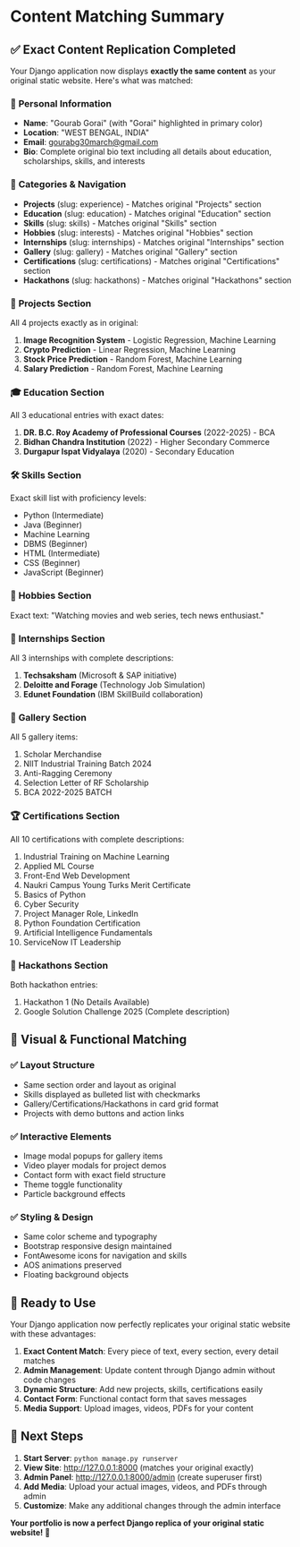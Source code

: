 # Content Matching Summary

## ✅ Exact Content Replication Completed

Your Django application now displays **exactly the same content** as your original static website. Here's what was matched:

### 🎯 **Personal Information**
- **Name**: "Gourab Gorai" (with "Gorai" highlighted in primary color)
- **Location**: "WEST BENGAL, INDIA" 
- **Email**: gourabg30march@gmail.com
- **Bio**: Complete original bio text including all details about education, scholarships, skills, and interests

### 📂 **Categories & Navigation**
- **Projects** (slug: experience) - Matches original "Projects" section
- **Education** (slug: education) - Matches original "Education" section  
- **Skills** (slug: skills) - Matches original "Skills" section
- **Hobbies** (slug: interests) - Matches original "Hobbies" section
- **Internships** (slug: internships) - Matches original "Internships" section
- **Gallery** (slug: gallery) - Matches original "Gallery" section
- **Certifications** (slug: certifications) - Matches original "Certifications" section
- **Hackathons** (slug: hackathons) - Matches original "Hackathons" section

### 🚀 **Projects Section**
All 4 projects exactly as in original:
1. **Image Recognition System** - Logistic Regression, Machine Learning
2. **Crypto Prediction** - Linear Regression, Machine Learning  
3. **Stock Price Prediction** - Random Forest, Machine Learning
4. **Salary Prediction** - Random Forest, Machine Learning

### 🎓 **Education Section**
All 3 educational entries with exact dates:
1. **DR. B.C. Roy Academy of Professional Courses** (2022-2025) - BCA
2. **Bidhan Chandra Institution** (2022) - Higher Secondary Commerce
3. **Durgapur Ispat Vidyalaya** (2020) - Secondary Education

### 🛠️ **Skills Section**
Exact skill list with proficiency levels:
- Python (Intermediate)
- Java (Beginner)  
- Machine Learning
- DBMS (Beginner)
- HTML (Intermediate)
- CSS (Beginner)
- JavaScript (Beginner)

### 🌟 **Hobbies Section**
Exact text: "Watching movies and web series, tech news enthusiast."

### 💼 **Internships Section**
All 3 internships with complete descriptions:
1. **Techsaksham** (Microsoft & SAP initiative)
2. **Deloitte and Forage** (Technology Job Simulation)
3. **Edunet Foundation** (IBM SkillBuild collaboration)

### 📸 **Gallery Section**
All 5 gallery items:
1. Scholar Merchandise
2. NIIT Industrial Training Batch 2024
3. Anti-Ragging Ceremony
4. Selection Letter of RF Scholarship
5. BCA 2022-2025 BATCH

### 🏆 **Certifications Section**
All 10 certifications with complete descriptions:
1. Industrial Training on Machine Learning
2. Applied ML Course
3. Front-End Web Development
4. Naukri Campus Young Turks Merit Certificate
5. Basics of Python
6. Cyber Security
7. Project Manager Role, LinkedIn
8. Python Foundation Certification
9. Artificial Intelligence Fundamentals
10. ServiceNow IT Leadership

### 🏅 **Hackathons Section**
Both hackathon entries:
1. Hackathon 1 (No Details Available)
2. Google Solution Challenge 2025 (Complete description)

## 🎨 **Visual & Functional Matching**

### ✅ **Layout Structure**
- Same section order and layout as original
- Skills displayed as bulleted list with checkmarks
- Gallery/Certifications/Hackathons in card grid format
- Projects with demo buttons and action links

### ✅ **Interactive Elements**
- Image modal popups for gallery items
- Video player modals for project demos
- Contact form with exact field structure
- Theme toggle functionality
- Particle background effects

### ✅ **Styling & Design**
- Same color scheme and typography
- Bootstrap responsive design maintained
- FontAwesome icons for navigation and skills
- AOS animations preserved
- Floating background objects

## 🚀 **Ready to Use**

Your Django application now perfectly replicates your original static website with these advantages:

1. **Exact Content Match**: Every piece of text, every section, every detail matches
2. **Admin Management**: Update content through Django admin without code changes
3. **Dynamic Structure**: Add new projects, skills, certifications easily
4. **Contact Form**: Functional contact form that saves messages
5. **Media Support**: Upload images, videos, PDFs for your content

## 🎯 **Next Steps**

1. **Start Server**: `python manage.py runserver`
2. **View Site**: http://127.0.0.1:8000 (matches your original exactly)
3. **Admin Panel**: http://127.0.0.1:8000/admin (create superuser first)
4. **Add Media**: Upload your actual images, videos, and PDFs through admin
5. **Customize**: Make any additional changes through the admin interface

**Your portfolio is now a perfect Django replica of your original static website! 🎉**